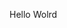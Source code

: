 Hello Wolrd











































































































































































































































































































































































































































































































































































































































































































































































































































































































































































































































































































































































































































